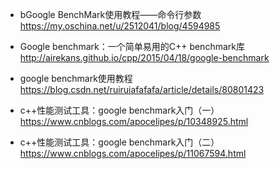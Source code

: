 
* bGoogle BenchMark使用教程——命令行参数
https://my.oschina.net/u/2512041/blog/4594985


* Google benchmark：一个简单易用的C++ benchmark库
http://airekans.github.io/cpp/2015/04/18/google-benchmark

* google benchmark使用教程
https://blog.csdn.net/ruiruiafafafa/article/details/80801423


* c++性能测试工具：google benchmark入门（一）
https://www.cnblogs.com/apocelipes/p/10348925.html


* c++性能测试工具：google benchmark入门（二）
https://www.cnblogs.com/apocelipes/p/11067594.html